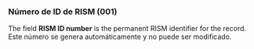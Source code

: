 ### Número de ID de RISM (001)

The field **RISM ID number** is the permanent RISM identifier for the record. Este número se genera automáticamente y no puede ser modificado.  
